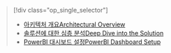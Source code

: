 > [!div class="op_single_selector"]
> * [<span data-ttu-id="3ce49-101">아키텍처 개요</span><span class="sxs-lookup"><span data-stu-id="3ce49-101">Architectural Overview</span></span>](../articles/machine-learning/cortana-analytics-playbook-vehicle-telemetry.md)
> * [<span data-ttu-id="3ce49-102">솔루션에 대한 심층 분석</span><span class="sxs-lookup"><span data-stu-id="3ce49-102">Deep Dive into the Solution</span></span>](../articles/machine-learning/cortana-analytics-playbook-vehicle-telemetry-deep-dive.md)
> * [<span data-ttu-id="3ce49-103">PowerBI 대시보드 설정</span><span class="sxs-lookup"><span data-stu-id="3ce49-103">PowerBI Dashboard Setup</span></span>](../articles/machine-learning/cortana-analytics-playbook-vehicle-telemetry-powerbi.md)
> 
> 

